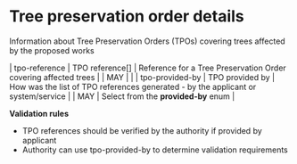 # Tree preservation order details

Information about Tree Preservation Orders (TPOs) covering trees affected by the proposed works


| tpo-reference | TPO reference[] | Reference for a Tree Preservation Order covering affected trees |  | MAY |  |
| tpo-provided-by | TPO provided by | How was the list of TPO references generated - by the applicant or system/service |  | MAY | Select from the **provided-by** enum |

**Validation rules**

- TPO references should be verified by the authority if provided by applicant
- Authority can use tpo-provided-by to determine validation requirements